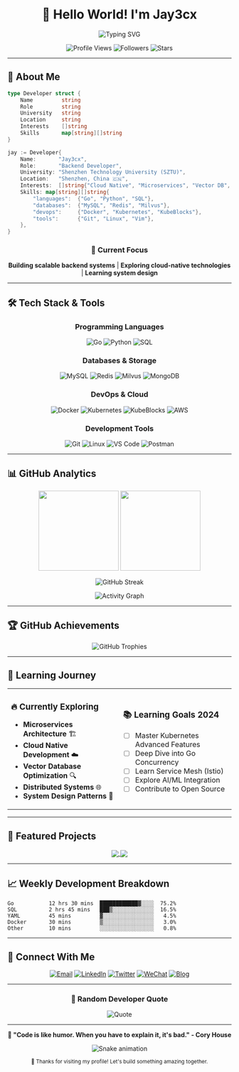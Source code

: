 <div align="center">

# 👋 Hello World! I'm Jay3cx

<img src="https://readme-typing-svg.herokuapp.com?font=Fira+Code&weight=600&size=28&duration=3000&pause=1000&color=3B82F6&center=true&vCenter=true&multiline=true&width=600&height=100&lines=Backend+Developer;Cloud+Native+Enthusiast;SZTU+Student" alt="Typing SVG" />

<p align="center">
  <img src="https://komarev.com/ghpvc/?username=jay3cx&color=3B82F6&style=for-the-badge" alt="Profile Views" />
  <img src="https://img.shields.io/github/followers/jay3cx?color=3B82F6&style=for-the-badge" alt="Followers" />
  <img src="https://img.shields.io/github/stars/jay3cx?color=3B82F6&style=for-the-badge" alt="Stars" />
</p>

</div>

---

## 🚀 About Me

```go
type Developer struct {
    Name         string
    Role         string
    University   string
    Location     string
    Interests    []string
    Skills       map[string][]string
}

jay := Developer{
    Name:       "Jay3cx",
    Role:       "Backend Developer",
    University: "Shenzhen Technology University (SZTU)",
    Location:   "Shenzhen, China 🇨🇳",
    Interests:  []string{"Cloud Native", "Microservices", "Vector DB", "DevOps"},
    Skills: map[string][]string{
        "languages":  {"Go", "Python", "SQL"},
        "databases":  {"MySQL", "Redis", "Milvus"},
        "devops":     {"Docker", "Kubernetes", "KubeBlocks"},
        "tools":      {"Git", "Linux", "Vim"},
    },
}
```

<div align="center">

### 🎯 Current Focus
**Building scalable backend systems** | **Exploring cloud-native technologies** | **Learning system design**

</div>

---

## 🛠️ Tech Stack & Tools

<div align="center">

### Programming Languages
![Go](https://img.shields.io/badge/Go-00ADD8?style=for-the-badge&logo=go&logoColor=white)
![Python](https://img.shields.io/badge/Python-3776AB?style=for-the-badge&logo=python&logoColor=white)
![SQL](https://img.shields.io/badge/SQL-4479A1?style=for-the-badge&logo=postgresql&logoColor=white)

### Databases & Storage
![MySQL](https://img.shields.io/badge/MySQL-4479A1?style=for-the-badge&logo=mysql&logoColor=white)
![Redis](https://img.shields.io/badge/Redis-DC382D?style=for-the-badge&logo=redis&logoColor=white)
![Milvus](https://img.shields.io/badge/Milvus-00D4FF?style=for-the-badge&logo=milvus&logoColor=white)
![MongoDB](https://img.shields.io/badge/MongoDB-47A248?style=for-the-badge&logo=mongodb&logoColor=white)

### DevOps & Cloud
![Docker](https://img.shields.io/badge/Docker-2496ED?style=for-the-badge&logo=docker&logoColor=white)
![Kubernetes](https://img.shields.io/badge/Kubernetes-326CE5?style=for-the-badge&logo=kubernetes&logoColor=white)
![KubeBlocks](https://img.shields.io/badge/KubeBlocks-326CE5?style=for-the-badge&logoColor=white)
![AWS](https://img.shields.io/badge/AWS-232F3E?style=for-the-badge&logo=amazon-aws&logoColor=white)

### Development Tools
![Git](https://img.shields.io/badge/Git-F05032?style=for-the-badge&logo=git&logoColor=white)
![Linux](https://img.shields.io/badge/Linux-FCC624?style=for-the-badge&logo=linux&logoColor=black)
![VS Code](https://img.shields.io/badge/VS_Code-007ACC?style=for-the-badge&logo=visual-studio-code&logoColor=white)
![Postman](https://img.shields.io/badge/Postman-FF6C37?style=for-the-badge&logo=postman&logoColor=white)

</div>

---

## 📊 GitHub Analytics

<div align="center">

<img height="180em" src="https://github-readme-stats.vercel.app/api?username=jay3cx&show_icons=true&theme=tokyonight&hide_border=true&count_private=true" />
<img height="180em" src="https://github-readme-stats.vercel.app/api/top-langs/?username=jay3cx&layout=compact&theme=tokyonight&hide_border=true" />

</div>

<div align="center">

![GitHub Streak](https://github-readme-streak-stats.herokuapp.com/?user=jay3cx&theme=tokyonight&hide_border=true)

</div>

<div align="center">

![Activity Graph](https://github-readme-activity-graph.vercel.app/graph?username=jay3cx&theme=tokyo-night&hide_border=true&area=true)

</div>

---

## 🏆 GitHub Achievements

<div align="center">

<img src="https://github-profile-trophy.vercel.app/?username=jay3cx&theme=tokyonight&no-frame=true&row=1&column=6" alt="GitHub Trophies" />

</div>

---

## 🌱 Learning Journey

<table>
<tr>
<td width="50%">

### 🔥 Currently Exploring
- **Microservices Architecture** 🏗️
- **Cloud Native Development** ☁️  
- **Vector Database Optimization** 🔍
- **Distributed Systems** 🌐
- **System Design Patterns** 📐

</td>
<td width="50%">

### 📚 Learning Goals 2024
- [ ] Master Kubernetes Advanced Features
- [ ] Deep Dive into Go Concurrency
- [ ] Learn Service Mesh (Istio)
- [ ] Explore AI/ML Integration
- [ ] Contribute to Open Source

</td>
</tr>
</table>

---

## 💼 Featured Projects

<div align="center">

<a href="#">
  <img align="center" src="https://github-readme-stats.vercel.app/api/pin/?username=jay3cx&repo=awesome-project&theme=tokyonight&hide_border=true" />
</a>
<a href="#">
  <img align="center" src="https://github-readme-stats.vercel.app/api/pin/?username=jay3cx&repo=cool-backend&theme=tokyonight&hide_border=true" />
</a>

</div>

---

## 📈 Weekly Development Breakdown

<!--START_SECTION:waka-->
```text
Go           12 hrs 30 mins  ████████████▓░░░░  75.2%
SQL          2 hrs 45 mins   ███▒░░░░░░░░░░░░░  16.5%
YAML         45 mins         ▓░░░░░░░░░░░░░░░░   4.5%
Docker       30 mins         ▒░░░░░░░░░░░░░░░░   3.0%
Other        10 mins         ░░░░░░░░░░░░░░░░░   0.8%
```
<!--END_SECTION:waka-->

---

## 🤝 Connect With Me

<div align="center">

[![Email](https://img.shields.io/badge/Email-D14836?style=for-the-badge&logo=gmail&logoColor=white)](mailto:your.email@example.com)
[![LinkedIn](https://img.shields.io/badge/LinkedIn-0077B5?style=for-the-badge&logo=linkedin&logoColor=white)](https://linkedin.com/in/jay3cx)
[![Twitter](https://img.shields.io/badge/Twitter-1DA1F2?style=for-the-badge&logo=twitter&logoColor=white)](https://twitter.com/jay3cx)
[![WeChat](https://img.shields.io/badge/WeChat-07C160?style=for-the-badge&logo=wechat&logoColor=white)](https://your-wechat-qr)
[![Blog](https://img.shields.io/badge/Blog-FF5722?style=for-the-badge&logo=blogger&logoColor=white)](https://your-blog.com)

</div>

---

<div align="center">

### 💭 Random Developer Quote
![Quote](https://quotes-github-readme.vercel.app/api?type=horizontal&theme=tokyonight)

</div>

---

<div align="center">

**🎯 "Code is like humor. When you have to explain it, it's bad." - Cory House**

![Snake animation](https://github.com/jay3cx/jay3cx/blob/output/github-contribution-grid-snake.svg)

<sub>💙 Thanks for visiting my profile! Let's build something amazing together.</sub>

</div>
